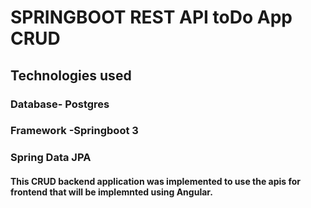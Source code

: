 # SPRINGBOOT REST API toDo App CRUD 

## Technologies used
### Database- Postgres 
### Framework -Springboot 3
### Spring Data JPA

#### This CRUD backend application was implemented to use the apis for frontend that will be implemnted using Angular.


